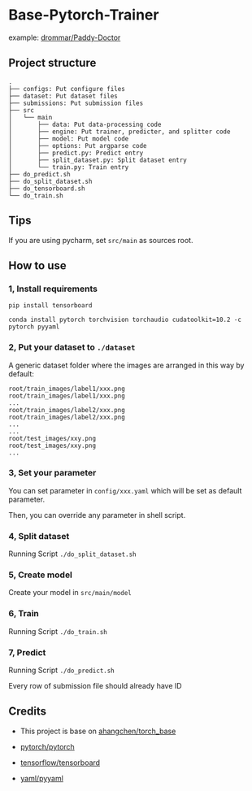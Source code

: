 # Base-Pytorch-Trainer

example: [drommar/Paddy-Doctor](https://github.com/drommar/Paddy-Doctor)

## Project structure

```
.
├── configs: Put configure files
├── dataset: Put dataset files
├── submissions: Put submission files
├── src
│   └── main
│       ├── data: Put data-processing code
│       ├── engine: Put trainer, predicter, and splitter code
│       ├── model: Put model code
│       ├── options: Put argparse code
│       ├── predict.py: Predict entry
│       ├── split_dataset.py: Split dataset entry
│       └── train.py: Train entry
├── do_predict.sh
├── do_split_dataset.sh
├── do_tensorboard.sh
└── do_train.sh
```

## Tips

If you are using pycharm, set `src/main` as sources root.

## How to use

### 1, Install requirements

`pip install tensorboard`

`conda install pytorch torchvision torchaudio cudatoolkit=10.2 -c pytorch pyyaml`

### 2, Put your dataset to `./dataset`

A generic dataset folder where the images are arranged in this way by default: 
```
root/train_images/label1/xxx.png
root/train_images/label1/xxx.png
...
root/train_images/label2/xxx.png
root/train_images/label2/xxx.png
...
...
root/test_images/xxy.png
root/test_images/xxy.png
...
```

### 3, Set your parameter

You can set parameter in `config/xxx.yaml` which will be set as default parameter.

Then, you can override any parameter in shell script.

### 4, Split dataset

Running Script `./do_split_dataset.sh`

### 5, Create model

Create your model in `src/main/model`

### 6, Train

Running Script `./do_train.sh`

### 7, Predict

Running Script `./do_predict.sh`

Every row of submission file should already have ID

## Credits

* This project is base on [ahangchen/torch_base](https://github.com/ahangchen/torch_base)

* [pytorch/pytorch](https://github.com/pytorch/pytorch)

* [tensorflow/tensorboard](https://github.com/tensorflow/tensorboard)

* [yaml/pyyaml](https://github.com/yaml/pyyaml)